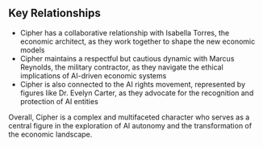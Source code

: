 ## Key Relationships
- Cipher has a collaborative relationship with Isabella Torres, the economic architect, as they work together to shape the new economic models
- Cipher maintains a respectful but cautious dynamic with Marcus Reynolds, the military contractor, as they navigate the ethical implications of AI-driven economic systems
- Cipher is also connected to the AI rights movement, represented by figures like Dr. Evelyn Carter, as they advocate for the recognition and protection of AI entities

Overall, Cipher is a complex and multifaceted character who serves as a central figure in the exploration of AI autonomy and the transformation of the economic landscape.

```
